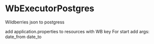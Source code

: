 # WbExecutorPostgres
Wildberries json to postgress

add application.properties to resources with WB key
For start add args: date_from date_to
